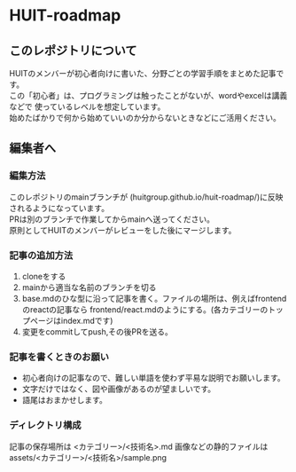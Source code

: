 # HUIT-roadmap

## このレポジトリについて

HUITのメンバーが初心者向けに書いた、分野ごとの学習手順をまとめた記事です。  
この「初心者」は、プログラミングは触ったことがないが、wordやexcelは講義などで
使っているレベルを想定しています。  
始めたばかりで何から始めていいのか分からないときなどにご活用ください。  

## 編集者へ

### 編集方法

このレポジトリのmainブランチが (huitgroup.github.io/huit-roadmap/)に反映されるようになっています。  
PRは別のブランチで作業してからmainへ送ってください。  
原則としてHUITのメンバーがレビューをした後にマージします。  

### 記事の追加方法

1. cloneをする
2. mainから適当な名前のブランチを切る
3. base.mdのひな型に沿って記事を書く。ファイルの場所は、例えばfrontendのreactの記事なら
   frontend/react.mdのようにする。(各カテゴリーのトップページはindex.mdです)
4. 変更をcommitしてpush,その後PRを送る。

### 記事を書くときのお願い

- 初心者向けの記事なので、難しい単語を使わず平易な説明でお願いします。
- 文字だけではなく、図や画像があるのが望ましいです。
- 語尾はおまかせします。

### ディレクトリ構成

記事の保存場所は <カテゴリー>/<技術名>.md
画像などの静的ファイルは assets/<カテゴリー>/<技術名>/sample.png
